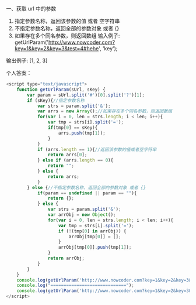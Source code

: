 <!-- 
    Author:Triangel
    Email:linjinxia_ya@163.com
    Time:2016/08/01
 -->
一、获取 url 中的参数
1. 指定参数名称，返回该参数的值 或者 空字符串
2. 不指定参数名称，返回全部的参数对象 或者 {}
3. 如果存在多个同名参数，则返回数组 
输入例子:
getUrlParam('http://www.nowcoder.com?key=1&key=2&key=3&test=4#hehe', 'key');

输出例子:
[1, 2, 3]

个人答案：
```javascript
<script type="text/javascript">
    function getUrlParam(sUrl, sKey) {
        var param = sUrl.split('#')[0].split('?')[1];
        if (sKey){//指定参数名称
            var strs = param.split('&');
            var arrs = new Array();//如果存在多个同名参数，则返回数组
            for(var i = 0, len = strs.length; i < len; i++){
                var tmp = strs[i].split('=');
                if(tmp[0] == sKey){
                    arrs.push(tmp[1]);
                }
            }
            if (arrs.length == 1){//返回该参数的值或者空字符串
                return arrs[0];
            } else if (arrs.length == 0){
                return "";
            } else {
                return arrs;
            }
        } else {//不指定参数名称，返回全部的参数对象 或者 {}
            if(param == undefined || param == ""){
                return {};
            } else {
                var strs = param.split('&');
                var arrObj = new Object();
                for(var i = 0, len = strs.length; i < len; i++){
                    var tmp = strs[i].split('=');
                    if (!(tmp[0] in arrObj)) {
                        arrObj[tmp[0]] = [];
                    }
                    arrObj[tmp[0]].push(tmp[1]);               
                }
                return arrObj;
            }
        }
    }
    console.log(getUrlParam('http://www.nowcoder.com?key=1&key=2&key=3&test=4#hehe', 'key'));
    console.log("=============================");
    console.log(getUrlParam('http://www.nowcoder.com?key=1&key=2&key=3&test=4#hehe', ''))
</script>
```